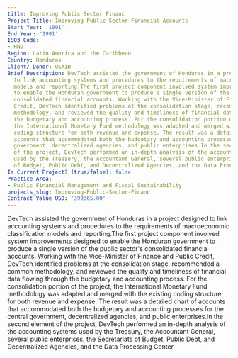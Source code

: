 ```yaml
---
title: Improving Public Sector Financ
Project Title: Improving Public Sector Financial Accounts
Start Year: '1991'
End Year: '1991'
ISO3 Code:
- HND
Region: Latin America and the Caribbean
Country: Honduras
Client/ Donor: USAID
Brief Description: DevTech assisted the government of Honduras in a project designed
  to link accounting systems and procedures to the requirements of macroeconomic classification
  models and reporting.The first project component involved system improvements designed
  to enable the Honduran government to produce a single version of the public sector's
  consolidated financial accounts. Working with the Vice-Minister of Finance and Public
  Credit, DevTech identified problems at the consolidation stage, recommended a common
  methodology, and reviewed the quality and timeliness of financial data flowing through
  the budgetary and accounting process. For the consolidation portion of the project,
  the International Monetary Fund methodology was adapted and merged with the existing
  coding structure for both revenue and expense. The result was a detailed chart of
  accounts that accommodated both the budgetary and accounting processes for the central
  government, decentralized agencies, and public enterprises.In the second element
  of the project, DevTech performed an in-depth analysis of the accounting systems
  used by the Treasury, the Accountant General, several public enterprises, the Secretariats
  of Budget, Public Debt, and Decentralized Agencies, and the Data Processing Center.
Is Current Project? (true/false): false
Practice Area:
- Public Financial Management and Fiscal Sustainability
projects_slug: Improving-Public-Sector-Financ
Contract Value USD: '399365.00'
---
```


DevTech assisted the government of Honduras in a project designed to link accounting systems and procedures to the requirements of macroeconomic classification models and reporting.The first project component involved system improvements designed to enable the Honduran government to produce a single version of the public sector's consolidated financial accounts. Working with the Vice-Minister of Finance and Public Credit, DevTech identified problems at the consolidation stage, recommended a common methodology, and reviewed the quality and timeliness of financial data flowing through the budgetary and accounting process. For the consolidation portion of the project, the International Monetary Fund methodology was adapted and merged with the existing coding structure for both revenue and expense. The result was a detailed chart of accounts that accommodated both the budgetary and accounting processes for the central government, decentralized agencies, and public enterprises.In the second element of the project, DevTech performed an in-depth analysis of the accounting systems used by the Treasury, the Accountant General, several public enterprises, the Secretariats of Budget, Public Debt, and Decentralized Agencies, and the Data Processing Center.
